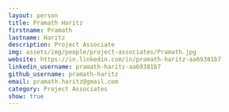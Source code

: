 ```yaml
---
layout: person
title: Pramath Haritz
firstname: Pramath
lastname: Haritz
description: Project Associate
img: assets/img/people/project-associates/Pramath.jpg
website: https://in.linkedin.com/in/pramath-haritz-aa69381b7
linkedin_username: pramath-haritz-aa69381b7
github_username: pramath-haritz
email: pramath.haritz@gmail.com
category: Project Associates
show: true
---
```

